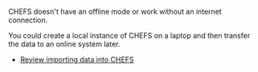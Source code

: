 CHEFS doesn't have an offline mode or work without an internet connection. 

You could create a local instance of CHEFS on a laptop and then transfer the data to an online system later. 
* [Review importing data into CHEFS](/bcgov/common-hosted-form-service/wiki/importing-data-into-chefs)